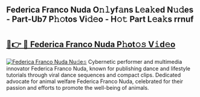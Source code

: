 ## Federica Franco Nuda O𝚗𝚕yf𝚊ns L𝚎a𝚔ed N𝚞𝚍es - Part-Ub7 P𝚑𝚘tos Vi𝚍𝚎o - H𝚘𝚝 Part L𝚎a𝚔s rrnuf

# <h2><a href="http://kf0hgnj.oniu.top/?m=Federica+Franco+Nuda">🔗👉 🔴 Federica Franco Nuda P𝚑ot𝚘𝚜 V𝚒d𝚎o</a></h2>

[![Federica Franco Nuda Nu𝚍e𝚜](https://i.imgur.com/0qMVB7G.gif)](http://kf0hgnj.oniu.top/?m=Federica+Franco+Nuda)
Cybernetic performer and multimedia innovator Federica Franco Nuda, known for publishing dance and lifestyle tutorials through viral dance sequences and compact clips. Dedicated advocate for animal welfare Federica Franco Nuda, celebrated for their passion and efforts to promote the well-being of animals.  
